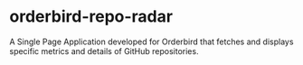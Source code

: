 # orderbird-repo-radar
A Single Page Application developed for Orderbird that fetches and displays specific metrics and details of GitHub repositories.
